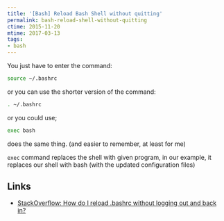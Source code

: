 ```yaml
---
title: '[Bash] Reload Bash Shell without quitting'
permalink: bash-reload-shell-without-quitting
ctime: 2015-11-20
mtime: 2017-03-13
tags:
- bash
---
```


You just have to enter the command:

```bash
source ~/.bashrc
```

or you can use the shorter version of the command:

```bash
. ~/.bashrc
```

or you could use;

```bash
exec bash
```

does the same thing. (and easier to remember, at least for me)

`exec` command replaces the shell with given program, in our example, it replaces our shell with bash (with the updated configuration files)

Links
---
- [StackOverflow: How do I reload .bashrc without logging out and back in?](http://stackoverflow.com/questions/2518127/how-do-i-reload-bashrc-without-logging-out-and-back-in)